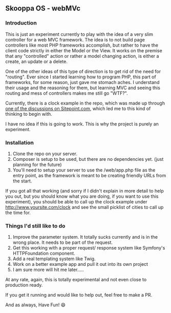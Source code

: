 ## Skooppa OS - webMVc

### Introduction

This is just an experiment currently to play with the idea of a very slim controller for a web MVC framework. The idea is to not build page controllers like most PHP frameworks accomplish, but rather to have the client code strictly in either the Model or the View. It works on the premise that any "controlled" action or rather a model changing action, is either a create, an update or a delete.

One of the other ideas of this type of direction is to get rid of the need for "routing". Ever since I started learning how to program PHP, this part of frameworks, for some reason, just gave me stomach aches. I understand their usage and the reasoning for them, but learning MVC and seeing this routing and mess of controllers makes me still go "WTF?". 

Currently, there is a clock example in the repo, which was made up through [one of the discussions on Sitepoint.com](http://community.sitepoint.com/t/mvc-refactor-take-2/194004/77), which led me to this kind of thinking to begin with. 

I have no idea if this is going to work. This is why the project is purely an experiment. 

### Installation



1. Clone the repo on your server.
2. Composer is setup to be used, but there are no dependencies yet. (just planning for the future)
3. You'll need to setup your server to use the /web/app.php file as the entry point, as the framework is meant to be creating friendly URLs from the start. 

If you got all that working (and sorry if I didn't explain in more detail to help you out, but you should know what you are doing, if you want to use this experiment), you should be able to call up the clock example under http://www.yoursite.com/clock and see the small picklist of cities to call up the time for.

### Things I'd still like to do

1. Improve the parameter system. It totally sucks currently and is in the wrong place. It needs to be part of the request.  
2. Get this working with a proper request/ response system like Symfony's HTTPFoundation component.
2. Add a real templating system like Twig.
3. Work on a better example app and pull it out into its own project
4. I am sure more will hit me later.....

At any rate, again, this is totally experimental and not even close to production ready.

If you get it running and would like to help out, feel free to make a PR. 

And as always, Have Fun! :smile:

